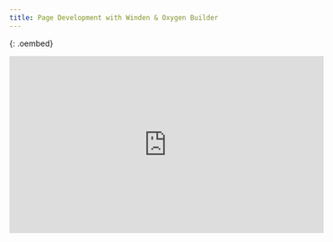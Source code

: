 ```yaml
---
title: Page Development with Winden & Oxygen Builder
---
```

{: .oembed}
<iframe width="560" height="315" src="https://www.youtube.com/embed/videoseries?list=PLaN3YIeFObKn8SW6XxWNpdVPA5R1CqF58" title="YouTube video player" frameborder="0" allow="accelerometer; autoplay; clipboard-write; encrypted-media; gyroscope; picture-in-picture; web-share" allowfullscreen></iframe>